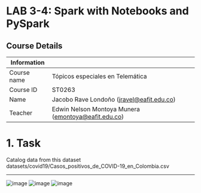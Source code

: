 
# LAB 3-4: Spark with Notebooks and PySpark

## Course Details

| Information |  |
| --- | --- |
| Course name | Tópicos especiales en Telemática |
| Course ID | ST0263 |
| Name | Jacobo Rave Londoño (jravel@eafit.edu.co) |
| Teacher | Edwin Nelson Montoya Munera (emontoya@eafit.edu.co) |

# 1. Task

Catalog data from this dataset datasets/covid19/Casos_positivos_de_COVID-19_en_Colombia.csv

---


![image](https://github.com/jacevareafit/jravel-st0263/assets/68928490/2f4f6a3f-5e05-4fca-a5dc-b988132e35e2)
![image](https://github.com/jacevareafit/jravel-st0263/assets/68928490/2b5ae4a0-b5d5-4c09-b073-a9b375b3e9d3)
![image](https://github.com/jacevareafit/jravel-st0263/assets/68928490/eb6df8fa-e66b-4e23-a4a7-f7bdce404cdf)

